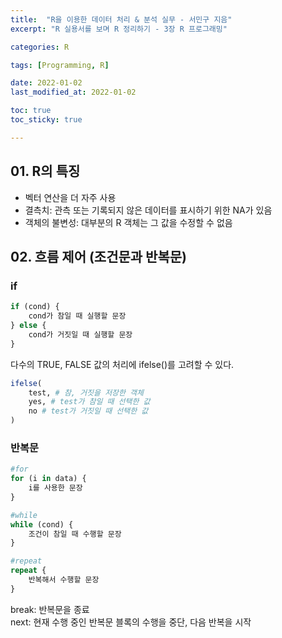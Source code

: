 ```yaml
---
title:  "R을 이용한 데이터 처리 & 분석 실무 - 서민구 지음"
excerpt: "R 실용서를 보며 R 정리하기 - 3장 R 프로그래밍"

categories: R

tags: [Programming, R]

date: 2022-01-02
last_modified_at: 2022-01-02

toc: true
toc_sticky: true

---
```


## 01. R의 특징

* 벡터 연산을 더 자주 사용  
* 결측치: 관측 또는 기록되지 않은 데이터를 표시하기 위한 NA가 있음  
* 객체의 불변성: 대부분의 R 객체는 그 값을 수정할 수 없음

## 02. 흐름 제어 (조건문과 반복문)

### if

```R
if (cond) {
    cond가 참일 때 실행할 문장
} else {
    cond가 거짓일 때 실행할 문장
}
```

다수의 TRUE, FALSE 값의 처리에 ifelse()를 고려할 수 있다.

```R
ifelse(
    test, # 참, 거짓을 저장한 객체
    yes, # test가 참일 때 선택한 값
    no # test가 거짓일 때 선택한 값
)
```

### 반복문

```R
#for
for (i in data) {
    i를 사용한 문장
}

#while
while (cond) {
    조건이 참일 때 수행할 문장
}

#repeat
repeat {
    반복해서 수행할 문장
}
```

break: 반복문을 종료  
next: 현재 수행 중인 반복문 블록의 수행을 중단, 다음 반복을 시작
